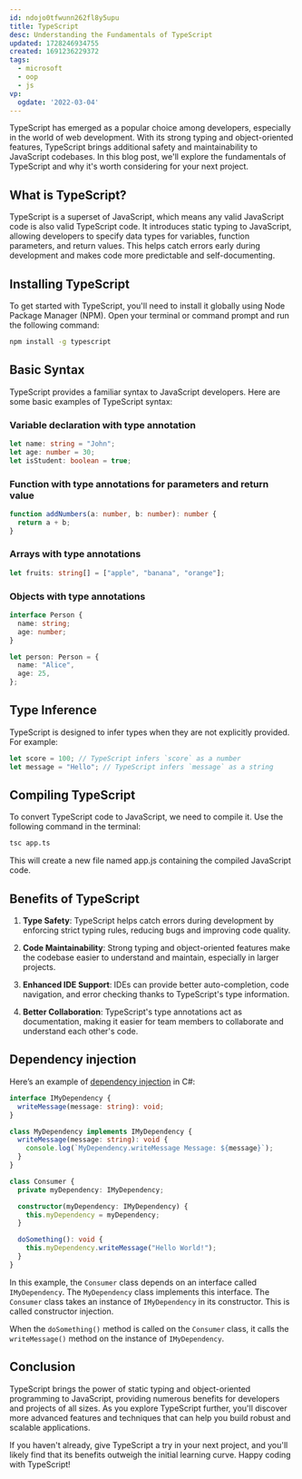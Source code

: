 ```yaml
---
id: ndojo0tfwunn262fl8y5upu
title: TypeScript
desc: Understanding the Fundamentals of TypeScript
updated: 1728246934755
created: 1691236229372
tags:
  - microsoft
  - oop
  - js
vp:
  ogdate: '2022-03-04'
---
```

TypeScript has emerged as a popular choice among developers, especially in the world of web development. With its strong typing and object-oriented features, TypeScript brings additional safety and maintainability to JavaScript codebases. In this blog post, we'll explore the fundamentals of TypeScript and why it's worth considering for your next project.

## What is TypeScript?

TypeScript is a superset of JavaScript, which means any valid JavaScript code is also valid TypeScript code. It introduces static typing to JavaScript, allowing developers to specify data types for variables, function parameters, and return values. This helps catch errors early during development and makes code more predictable and self-documenting.

## Installing TypeScript

To get started with TypeScript, you'll need to install it globally using Node Package Manager (NPM). Open your terminal or command prompt and run the following command:

```sh
npm install -g typescript
```

## Basic Syntax

TypeScript provides a familiar syntax to JavaScript developers. Here are some basic examples of TypeScript syntax:

### Variable declaration with type annotation

```typescript
let name: string = "John";
let age: number = 30;
let isStudent: boolean = true;
```

### Function with type annotations for parameters and return value

```typescript
function addNumbers(a: number, b: number): number {
  return a + b;
}
```

### Arrays with type annotations

```typescript
let fruits: string[] = ["apple", "banana", "orange"];
```

### Objects with type annotations

```typescript
interface Person {
  name: string;
  age: number;
}

let person: Person = {
  name: "Alice",
  age: 25,
};
```

## Type Inference

TypeScript is designed to infer types when they are not explicitly provided. For example:

```typescript
let score = 100; // TypeScript infers `score` as a number
let message = "Hello"; // TypeScript infers `message` as a string
```

## Compiling TypeScript

To convert TypeScript code to JavaScript, we need to compile it. Use the following command in the terminal:

```sh
tsc app.ts
```

This will create a new file named app.js containing the compiled JavaScript code.

## Benefits of TypeScript

1. **Type Safety**: TypeScript helps catch errors during development by enforcing strict typing rules, reducing bugs and improving code quality.

2. **Code Maintainability**: Strong typing and object-oriented features make the codebase easier to understand and maintain, especially in larger projects.

3. **Enhanced IDE Support**: IDEs can provide better auto-completion, code navigation, and error checking thanks to TypeScript's type information.

4. **Better Collaboration**: TypeScript's type annotations act as documentation, making it easier for team members to collaborate and understand each other's code.

## Dependency injection

Here’s an example of [dependency injection](./dependency-injection.md) in C#:

```typescript
interface IMyDependency {
  writeMessage(message: string): void;
}

class MyDependency implements IMyDependency {
  writeMessage(message: string): void {
    console.log(`MyDependency.writeMessage Message: ${message}`);
  }
}

class Consumer {
  private myDependency: IMyDependency;

  constructor(myDependency: IMyDependency) {
    this.myDependency = myDependency;
  }

  doSomething(): void {
    this.myDependency.writeMessage("Hello World!");
  }
}
```

In this example, the `Consumer` class depends on an interface called `IMyDependency`. The `MyDependency` class implements this interface. The `Consumer` class takes an instance of `IMyDependency` in its constructor. This is called constructor injection.

When the `doSomething()` method is called on the `Consumer` class, it calls the `writeMessage()` method on the instance of `IMyDependency`.

## Conclusion

TypeScript brings the power of static typing and object-oriented programming to JavaScript, providing numerous benefits for developers and projects of all sizes. As you explore TypeScript further, you'll discover more advanced features and techniques that can help you build robust and scalable applications.

If you haven't already, give TypeScript a try in your next project, and you'll likely find that its benefits outweigh the initial learning curve. Happy coding with TypeScript!
